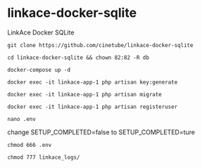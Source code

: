 # linkace-docker-sqlite
LinkAce Docker SQLite

```
git clone https://github.com/cinetube/linkace-docker-sqlite
```

```
cd linkace-docker-sqlite && chown 82:82 -R db
```

```
docker-compose up -d   
```

```
docker exec -it linkace-app-1 php artisan key:generate
```

```
docker exec -it linkace-app-1 php artisan migrate
```

```
docker exec -it linkace-app-1 php artisan registeruser
```

```
nano .env
```

change SETUP_COMPLETED=false to SETUP_COMPLETED=ture

```
chmod 666 .env
```

```
chmod 777 linkace_logs/
```
